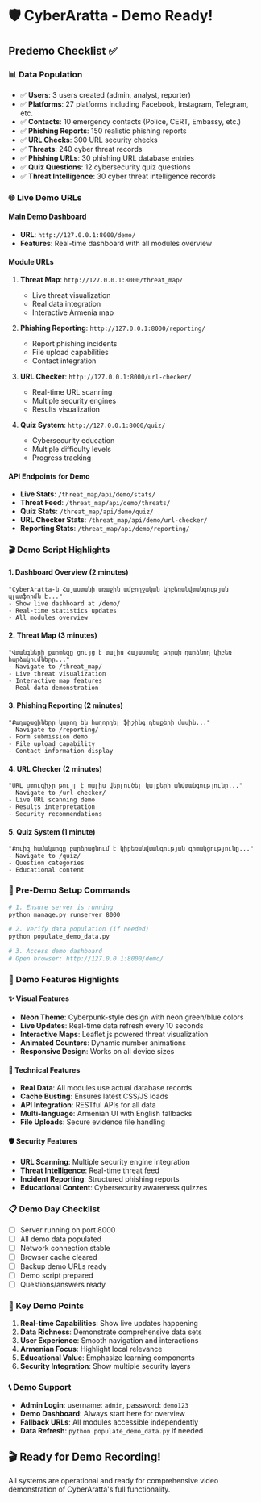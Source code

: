 # 🛡️ CyberAratta - Demo Ready!

## Predemo Checklist ✅

### 📊 Data Population
- ✅ **Users**: 3 users created (admin, analyst, reporter)
- ✅ **Platforms**: 27 platforms including Facebook, Instagram, Telegram, etc.
- ✅ **Contacts**: 10 emergency contacts (Police, CERT, Embassy, etc.)
- ✅ **Phishing Reports**: 150 realistic phishing reports
- ✅ **URL Checks**: 300 URL security checks
- ✅ **Threats**: 240 cyber threat records
- ✅ **Phishing URLs**: 30 phishing URL database entries
- ✅ **Quiz Questions**: 12 cybersecurity quiz questions
- ✅ **Threat Intelligence**: 30 cyber threat intelligence records

### 🌐 Live Demo URLs

#### Main Demo Dashboard
- **URL**: `http://127.0.0.1:8000/demo/`
- **Features**: Real-time dashboard with all modules overview

#### Module URLs
1. **Threat Map**: `http://127.0.0.1:8000/threat_map/`
   - Live threat visualization
   - Real data integration
   - Interactive Armenia map

2. **Phishing Reporting**: `http://127.0.0.1:8000/reporting/`
   - Report phishing incidents
   - File upload capabilities
   - Contact integration

3. **URL Checker**: `http://127.0.0.1:8000/url-checker/`
   - Real-time URL scanning
   - Multiple security engines
   - Results visualization

4. **Quiz System**: `http://127.0.0.1:8000/quiz/`
   - Cybersecurity education
   - Multiple difficulty levels
   - Progress tracking

#### API Endpoints for Demo
- **Live Stats**: `/threat_map/api/demo/stats/`
- **Threat Feed**: `/threat_map/api/demo/threats/`
- **Quiz Stats**: `/threat_map/api/demo/quiz/`
- **URL Checker Stats**: `/threat_map/api/demo/url-checker/`
- **Reporting Stats**: `/threat_map/api/demo/reporting/`

### 🎬 Demo Script Highlights

#### 1. Dashboard Overview (2 minutes)
```
"CyberAratta-ն Հայաստանի առաջին ամբողջական կիբեռանվտանգության պլատֆորմն է..."
- Show live dashboard at /demo/
- Real-time statistics updates
- All modules overview
```

#### 2. Threat Map (3 minutes)
```
"Վտանգների քարտեզը ցույց է տալիս Հայաստանը թիրախ դարձնող կիբեռ հարձակումները..."
- Navigate to /threat_map/
- Live threat visualization
- Interactive map features
- Real data demonstration
```

#### 3. Phishing Reporting (2 minutes)
```
"Քաղաքացիները կարող են հաղորդել ֆիշինգ դեպքերի մասին..."
- Navigate to /reporting/
- Form submission demo
- File upload capability
- Contact information display
```

#### 4. URL Checker (2 minutes)
```
"URL ստուգիչը թույլ է տալիս վերլուծել կայքերի անվտանգությունը..."
- Navigate to /url-checker/
- Live URL scanning demo
- Results interpretation
- Security recommendations
```

#### 5. Quiz System (1 minute)
```
"Քուիզ համակարգը բարձրացնում է կիբեռանվտանգության գիտակցությունը..."
- Navigate to /quiz/
- Question categories
- Educational content
```

### 🚀 Pre-Demo Setup Commands

```bash
# 1. Ensure server is running
python manage.py runserver 8000

# 2. Verify data population (if needed)
python populate_demo_data.py

# 3. Access demo dashboard
# Open browser: http://127.0.0.1:8000/demo/
```

### 📱 Demo Features Highlights

#### ✨ Visual Features
- **Neon Theme**: Cyberpunk-style design with neon green/blue colors
- **Live Updates**: Real-time data refresh every 10 seconds
- **Interactive Maps**: Leaflet.js powered threat visualization
- **Animated Counters**: Dynamic number animations
- **Responsive Design**: Works on all device sizes

#### 🔧 Technical Features
- **Real Data**: All modules use actual database records
- **Cache Busting**: Ensures latest CSS/JS loads
- **API Integration**: RESTful APIs for all data
- **Multi-language**: Armenian UI with English fallbacks
- **File Uploads**: Secure evidence file handling

#### 🛡️ Security Features
- **URL Scanning**: Multiple security engine integration
- **Threat Intelligence**: Real-time threat feed
- **Incident Reporting**: Structured phishing reports
- **Educational Content**: Cybersecurity awareness quizzes

### 📋 Demo Day Checklist

- [ ] Server running on port 8000
- [ ] All demo data populated
- [ ] Network connection stable
- [ ] Browser cache cleared
- [ ] Backup demo URLs ready
- [ ] Demo script prepared
- [ ] Questions/answers ready

### 🎯 Key Demo Points

1. **Real-time Capabilities**: Show live updates happening
2. **Data Richness**: Demonstrate comprehensive data sets
3. **User Experience**: Smooth navigation and interactions
4. **Armenian Focus**: Highlight local relevance
5. **Educational Value**: Emphasize learning components
6. **Security Integration**: Show multiple security layers

### 📞 Demo Support

- **Admin Login**: username: `admin`, password: `demo123`
- **Demo Dashboard**: Always start here for overview
- **Fallback URLs**: All modules accessible independently
- **Data Refresh**: `python populate_demo_data.py` if needed

## 🎬 Ready for Demo Recording!

All systems are operational and ready for comprehensive video demonstration of CyberAratta's full functionality.
